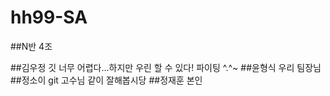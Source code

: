 # hh99-SA

##N반 4조


##김우정 
깃 너무 어렵다...하지만 우린 할 수 있다! 파이팅 ^.^~
##윤형식
우리 팀장님
##정소이
git 고수님
같이 잘해봅시당
##정재훈 
본인

